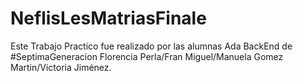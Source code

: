# NeflisLesMatriasFinale
Este Trabajo Practico fue realizado por las alumnas Ada BackEnd de #SeptimaGeneracion
Florencia Perla/Fran Miguel/Manuela Gomez Martin/Victoria Jiménez.
